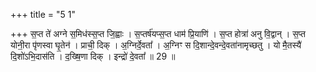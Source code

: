 +++
title = "5 1"

+++
स॒प्त ते॑ अग्ने स॒मिध॑स्स॒प्त जि॒ह्वाः । स॒प्तर्ष॑यप्स॒प्त धाम॑ प्रि॒याणि॑ । स॒प्त होत्रा॑ अनु वि॒द्वान् । स॒प्त योनी॒रा पृ॑णस्वा घृ॒तेन॑ । प्राची॒ दिक् । अ॒ग्निर्दे॒वता᳚ । अ॒ग्निꣳ स दि॒शान्दे॒वन्दे॒वता॑नामृच्छतु । यो मै॒तस्यै॑ दि॒शो॑ऽभि॒दास॑ति । द॒ख्षि॒णा दिक् । इन्द्रो॑ दे॒वता᳚ ॥ 29 ॥

